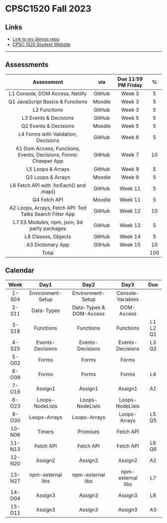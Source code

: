 # CPSC1520 Fall 2023

## Links

- [Link to my demos repo](https://github.com/RobbinLawJavaScript/javascript-demos.git)
- [CPSC 1520 Student Website](https://cpsc-1520.github.io/cpsc1520/)

---

## Assessments

|Assessment|via|Due 11:59 PM Friday|%|
|:-:|:-:|:-:|:-:|
|L1 Console, DOM Access, Netlify|GitHub|Week 3|5
|Q1 JavaScript Basics & Functions|Moodle|Week 3|5
|L2 Functions|GitHub|Week 3|5
|L3 Events & Decisions|GitHub|Week 5|5
|Q2 Events & Decisions|Moodle|Week 5|5
|L4 Forms with Validation, Decisions|GitHub|Week 6|5
|A1 Dom Access, Functions, Events, Decisions, Forms: Cheeper App|GitHub|Week 7|10
|L5 Loops & Arrays|GitHub|Week 9|5
|Q3 Loops & Arrays|Moodle|Week 9|5
|L6 Fetch API with .forEach() and .map()|GitHub|Week 11|5
|Q4 Fetch API|Moodle|Week 11|5
|A2 Loops, Arrays, Fetch API: Ted Talks Search Filter App|GitHub|Week 12|10
|L7 ES Modules, npm, json, 3d party packages|GitHub|Week 13|5
|L8 Classes, Objects|GitHub|Week 14|5
|A3 Dictionary App|GitHub|Week 15|10
|Total|||100|

## Calendar

|Week|Day1|Day2|Day3|Due|
|:-:|:-:|:-:|:-:|:-:|
|1-S04|Environment-Setup|Environment-Setup|Console-Variables|
|2-S11|Data-Types|Data-Types & DOM-Access|DOM-Access||
|3-S18|Functions|Functions|Functions|L1 L2 Q1|
|4-S25|Events-Decisions|Events-Decisions|Events-Decisions|L3 Q2|
|5-O02|Forms|Forms|Forms||
|6-O09|Forms|Forms|Forms|L4|
|7-O16|Assign1|Assign1|Assign1|A1|
|8-O23|Loops-NodeLists|Loops-NodeLists|Loops-NodeLists|
|9-O30|Loops-Arrays|Loops-Arrays|Loops-Arrays|L5 Q5|
|10-N06|Timers|Promises|Fetch API||
|11-N13|Fetch API|Fetch API|Fetch API|L6 Q6|
|12-N20|Assign2|Assign2|Assign2|A2|
|13-N27|npm-external libs|npm-external libs|npm-external libs|L7|
|14-D04|Assign3|Assign3|Assign3|L8|
|15-D11|Assign3|Assign3|Assign3|A3|
